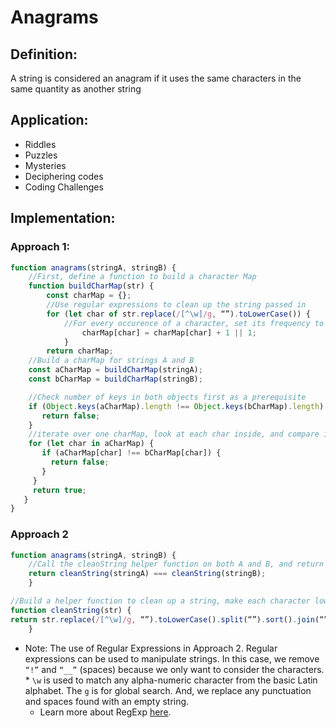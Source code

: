 # Anagrams

## Definition:

A string is considered an anagram if it uses the same characters in the same quantity as another string

## Application:

- Riddles
- Puzzles
- Mysteries
- Deciphering codes
- Coding Challenges

## Implementation:

### Approach 1:

```js
function anagrams(stringA, stringB) {
	//First, define a function to build a character Map
	function buildCharMap(str) {
     	const charMap = {};
		//Use regular expressions to clean up the string passed in
    	for (let char of str.replace(/[^\w]/g, “”).toLowerCase()) {
			//For every occurence of a character, set its frequency to 1 or add 1 to the existing frequency
     			charMap[char] = charMap[char] + 1 || 1;
    		}
   	    return charMap;
	//Build a charMap for strings A and B
    const aCharMap = buildCharMap(stringA);
    const bCharMap = buildCharMap(stringB);

    //Check number of keys in both objects first as a prerequisite
    if (Object.keys(aCharMap).length !== Object.keys(bCharMap).length) {
       return false;
    }
    //iterate over one charMap, look at each char inside, and compare it to the other charMap
    for (let char in aCharMap) {
       if (aCharMap[char] !== bCharMap[char]) {
         return false;
       }
     }
     return true;
   }
}
```

### Approach 2

```js
function anagrams(stringA, stringB) {
    //Call the cleanString helper function on both A and B, and return true only if they are the same
    return cleanString(stringA) === cleanString(stringB);
    }

//Build a helper function to clean up a string, make each character lowercase, sort it in ascending order
function cleanString(str) {
return str.replace(/[^\w]/g, “”).toLowerCase().split(“”).sort().join(“”);
    }
```

- Note: The use of Regular Expressions in Approach 2. Regular expressions can be used to manipulate strings. In this case, we remove `“!”` and `“__”` (spaces) because we only want to consider the characters. \* `\w` is used to match any alpha-numeric character from the basic Latin alphabet. The `g` is for global search. And, we replace any punctuation and spaces found with an empty string.
  - Learn more about RegExp [here](https://developer.mozilla.org/en-US/docs/Web/JavaScript/Guide/Regular_Expressions).
